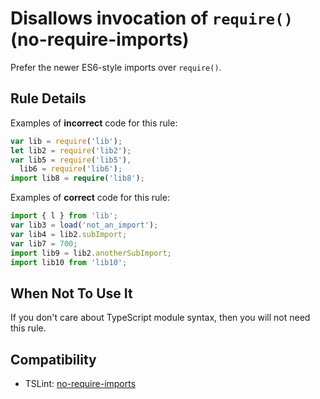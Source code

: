 # Disallows invocation of `require()` (no-require-imports)

Prefer the newer ES6-style imports over `require()`.

## Rule Details

Examples of **incorrect** code for this rule:

```ts
var lib = require('lib');
let lib2 = require('lib2');
var lib5 = require('lib5'),
  lib6 = require('lib6');
import lib8 = require('lib8');
```

Examples of **correct** code for this rule:

```ts
import { l } from 'lib';
var lib3 = load('not_an_import');
var lib4 = lib2.subImport;
var lib7 = 700;
import lib9 = lib2.anotherSubImport;
import lib10 from 'lib10';
```

## When Not To Use It

If you don't care about TypeScript module syntax, then you will not need this rule.

## Compatibility

- TSLint: [no-require-imports](https://palantir.github.io/tslint/rules/no-require-imports/)
